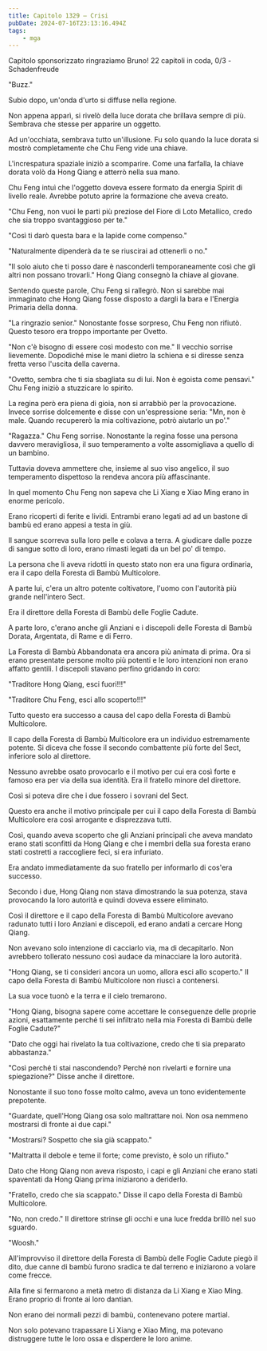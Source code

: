```yaml
---
title: Capitolo 1329 – Crisi
pubDate: 2024-07-16T23:13:16.494Z
tags:
    - mga
---
```



Capitolo sponsorizzato ringraziamo Bruno!
22 capitoli in coda, 0/3
-Schadenfreude


"Buzz."


Subio dopo, un'onda d'urto si diffuse nella regione.


Non appena apparì, si rivelò della luce dorata che brillava sempre di più. Sembrava che stesse per apparire un oggetto.


Ad un'occhiata, sembrava tutto un'illusione. Fu solo quando la luce dorata si mostrò completamente che Chu Feng vide una chiave.


L'increspatura spaziale iniziò a scomparire. Come una farfalla, la chiave dorata volò da Hong Qiang e atterrò nella sua mano.


Chu Feng intuì che l'oggetto doveva essere formato da energia Spirit di livello reale. Avrebbe potuto aprire la formazione che aveva creato.


"Chu Feng, non vuoi le parti più preziose del Fiore di Loto Metallico, credo che sia troppo svantaggioso per te."


"Così ti darò questa bara e la lapide come compenso."


"Naturalmente dipenderà da te se riuscirai ad ottenerli o no."


"Il solo aiuto che ti posso dare è nasconderli temporaneamente così che gli altri non possano trovarli." Hong Qiang consegnò la chiave al giovane.


Sentendo queste parole, Chu Feng si rallegrò. Non si sarebbe mai immaginato che Hong Qiang fosse disposto a dargli la bara e l'Energia Primaria della donna.


"La ringrazio senior." Nonostante fosse sorpreso, Chu Feng non rifiutò. Questo tesoro era troppo importante per Ovetto.


"Non c'è bisogno di essere così modesto con me." Il vecchio sorrise lievemente. Dopodiché mise le mani dietro la schiena e si diresse senza fretta verso l'uscita della caverna.


"Ovetto, sembra che ti sia sbagliata su di lui. Non è egoista come pensavi." Chu Feng iniziò a stuzzicare lo spirito.


La regina però era piena di gioia, non si arrabbiò per la provocazione. Invece sorrise dolcemente e disse con un'espressione seria: "Mn, non è male. Quando recupererò la mia coltivazione, potrò aiutarlo un po'."


"Ragazza." Chu Feng sorrise. Nonostante la regina fosse una persona davvero meravigliosa, il suo temperamento a volte assomigliava a quello di un bambino.


Tuttavia doveva ammettere che, insieme al suo viso angelico, il suo temperamento dispettoso la rendeva ancora più affascinante.


In quel momento Chu Feng non sapeva che Li Xiang e Xiao Ming erano in enorme pericolo.


Erano ricoperti di ferite e lividi. Entrambi erano legati ad ad un bastone di bambù ed erano appesi a testa in giù.


Il sangue scorreva sulla loro pelle e colava a terra. A giudicare dalle pozze di sangue sotto di loro, erano rimasti legati da un bel po' di tempo.


La persona che li aveva ridotti in questo stato non era una figura ordinaria, era il capo della Foresta di Bambù Multicolore.


A parte lui, c'era un altro potente coltivatore, l'uomo con l'autorità più grande nell'intero Sect.


Era il direttore della Foresta di Bambù delle Foglie Cadute.


A parte loro, c'erano anche gli Anziani e i discepoli delle Foresta di Bambù Dorata, Argentata, di Rame e di Ferro.


La Foresta di Bambù Abbandonata era ancora più animata di prima. Ora si erano presentate persone molto più potenti e le loro intenzioni non erano affatto gentili. I discepoli stavano perfino gridando in coro:


"Traditore Hong Qiang, esci fuori!!!"


"Traditore Chu Feng, esci allo scoperto!!!"


Tutto questo era successo a causa del capo della Foresta di Bambù Multicolore.


Il capo della Foresta di Bambù Multicolore era un individuo estremamente potente. Si diceva che fosse il secondo combattente più forte del Sect, inferiore solo al direttore.


Nessuno avrebbe osato provocarlo e il motivo per cui era così forte e famoso era per via della sua identità. Era il fratello minore del direttore.


Così si poteva dire che i due fossero i sovrani del Sect.


Questo era anche il motivo principale per cui il capo della Foresta di Bambù Multicolore era così arrogante e disprezzava tutti.


Così, quando aveva scoperto che gli Anziani principali che aveva mandato erano stati sconfitti da Hong Qiang e che i membri della sua foresta erano stati costretti a raccogliere feci, si era infuriato.


Era andato immediatamente da suo fratello per informarlo di cos'era successo.


Secondo i due, Hong Qiang non stava dimostrando la sua potenza, stava provocando la loro autorità e quindi doveva essere eliminato.


Così il direttore e il capo della Foresta di Bambù Multicolore avevano radunato tutti i loro Anziani e discepoli, ed erano andati a cercare Hong Qiang.


Non avevano solo intenzione di cacciarlo via, ma di decapitarlo. Non avrebbero tollerato nessuno così audace da minacciare la loro autorità.


"Hong Qiang, se ti consideri ancora un uomo, allora esci allo scoperto." Il capo della Foresta di Bambù Multicolore non riuscì a contenersi.


La sua voce tuonò e la terra e il cielo tremarono.


"Hong Qiang, bisogna sapere come accettare le conseguenze delle proprie azioni, esattamente perché ti sei infiltrato nella mia Foresta di Bambù delle Foglie Cadute?"


"Dato che oggi hai rivelato la tua coltivazione, credo che ti sia preparato abbastanza."


"Così perché ti stai nascondendo? Perché non rivelarti e fornire una spiegazione?" Disse anche il direttore.


Nonostante il suo tono fosse molto calmo, aveva un tono evidentemente prepotente.


"Guardate, quell'Hong Qiang osa solo maltrattare noi. Non osa nemmeno mostrarsi di fronte ai due capi."


"Mostrarsi? Sospetto che sia già scappato."


"Maltratta il debole e teme il forte; come previsto, è solo un rifiuto."


Dato che Hong Qiang non aveva risposto, i capi e gli Anziani che erano stati spaventati da Hong Qiang prima iniziarono a deriderlo.


"Fratello, credo che sia scappato." Disse il capo della Foresta di Bambù Multicolore.


"No, non credo." Il direttore strinse gli occhi e una luce fredda brillò nel suo sguardo.


"Woosh."


All'improvviso il direttore della Foresta di Bambù delle Foglie Cadute piegò il dito, due canne di bambù furono sradica te dal terreno e iniziarono a volare come frecce.


Alla fine si fermarono a metà metro di distanza da Li Xiang e Xiao Ming. Erano proprio di fronte ai loro dantian.


Non erano dei normali pezzi di bambù, contenevano potere martial.


Non solo potevano trapassare Li Xiang e Xiao Ming, ma potevano distruggere tutte le loro ossa e disperdere le loro anime.
                                


                                



